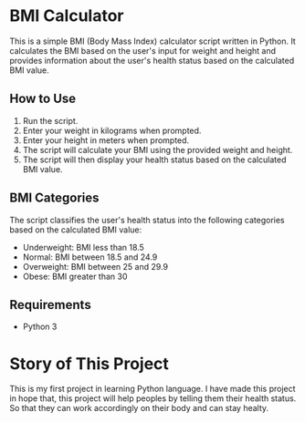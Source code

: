 # BMI Calculator

This is a simple BMI (Body Mass Index) calculator script written in Python. It calculates the BMI based on the user's input for weight and height and provides information about the user's health status based on the calculated BMI value.

## How to Use

1. Run the script.
2. Enter your weight in kilograms when prompted.
3. Enter your height in meters when prompted.
4. The script will calculate your BMI using the provided weight and height.
5. The script will then display your health status based on the calculated BMI value.

## BMI Categories

The script classifies the user's health status into the following categories based on the calculated BMI value:

- Underweight: BMI less than 18.5
- Normal: BMI between 18.5 and 24.9
- Overweight: BMI between 25 and 29.9
- Obese: BMI greater than 30

## Requirements

- Python 3

# Story of This Project

This is my first project in learning Python language. I have made this project in hope that, this project will help peoples by telling them their health status. So that they can work accordingly on their body and can stay healty. 
